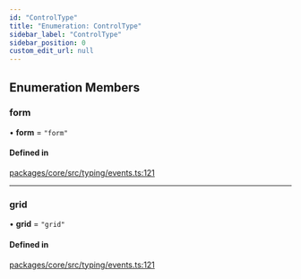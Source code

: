 ```yaml
---
id: "ControlType"
title: "Enumeration: ControlType"
sidebar_label: "ControlType"
sidebar_position: 0
custom_edit_url: null
---
```


## Enumeration Members

### form

• **form** = ``"form"``

#### Defined in

[packages/core/src/typing/events.ts:121](https://github.com/primno/primno/blob/21aeb72/packages/core/src/typing/events.ts#L121)

___

### grid

• **grid** = ``"grid"``

#### Defined in

[packages/core/src/typing/events.ts:121](https://github.com/primno/primno/blob/21aeb72/packages/core/src/typing/events.ts#L121)
